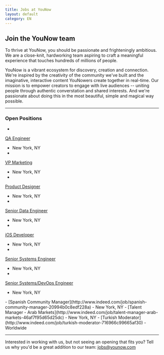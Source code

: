 ```yaml
---
title: Jobs at YouNow
layout: default
category: EN
---
```

## Join the YouNow team

To thrive at YouNow, you should be passionate and frighteningly ambitious. We are a close-knit, hardworking team aspiring to craft a meaningful experience that touches hundreds of millions of people.

YouNow is a vibrant ecosystem for discovery, creation and connection. We're inspired by the creativity of the community we've built and the imaginative, interactive content YouNowers create together in real-time. Our mission is to empower creators to engage with live audiences -- uniting people through authentic converstation and shared interests. And we're passionate about doing this in the most beautiful, simple and magical way possible.
 
---

### Open Positions
<div id="jobsColumns" note="do not edit this line">
<div id="column1" note="do not edit this line">

- 
[QA Engineer](http://www.indeed.com/cmp/YouNow/jobs/QA-Engineer-f57b34e03d2752ba)
 - New York, NY
- 
[VP Marketing](http://www.indeed.com/job/vp-marketing-747b7164bf31432e)
 - New York, NY
- 
[Product Designer](http://www.indeed.com/job/product-designer-32cc54da1dfb228a)
 - New York, NY
- 
[Senior Data Engineer](http://www.indeed.com/job/senior-data-engineer-b03e01c97c27f029)
 - New York, NY
- 
[iOS Developer](http://www.indeed.com/job/ios-developer-a02f7e564c570761)
 - New York, NY
- 
[Senior Systems Engineer](http://www.indeed.com/job/senior-systems-engineer-74d572a8203dce59)
 - New York, NY
- 
[Senior Systems/DevOps Engineer](http://www.indeed.com/job/senior-systemsdevops-engineer-b88c07571485d774)
 - New York, NY
</div note="do not edit this line">
<div id="column2" note="do not edit this line">
- 
[Spanish Community Manager](http://www.indeed.com/job/spanish-community-manager-20994b0c8edf228a)
 - New York, NY
- 
[Talent Manager - Arab Markets](http://www.indeed.com/job/talent-manager-arab-markets-46af7f95d65d25dc)
 - New York, NY
- 
[Turkish Moderator](http://www.indeed.com/job/turkish-moderator-716966c99665af30)
 - Worldwide

</div note="do not edit this line">
</div note="do not edit this line">
    
---

Interested in working with us, but not seeing an opening that fits you? Tell us why you'd be a great addition to our team: [jobs@younow.com](mailto:jobs@younow.com)
